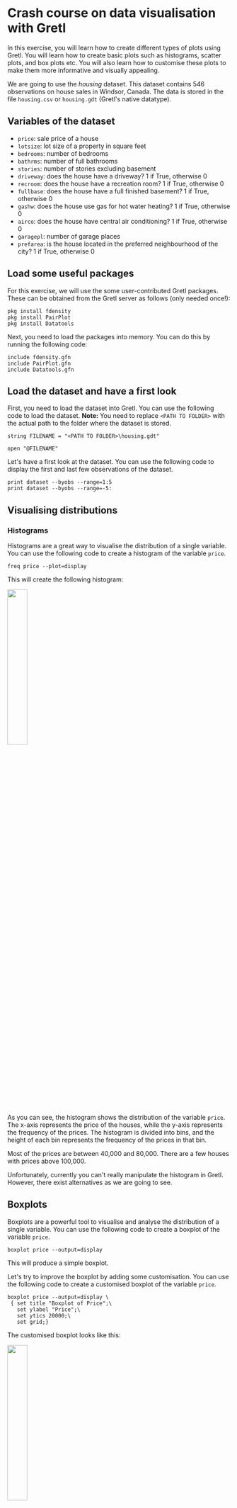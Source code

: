# Crash course on data visualisation with Gretl

In this exercise, you will learn how to create different types of plots using Gretl. You will learn how to create basic plots such as histograms, scatter plots, and box plots etc. You will also learn how to customise these plots to make them more informative and visually appealing.

We are going to use the *housing* dataset. This dataset contains 546 observations on house sales in Windsor, Canada. The data is stored in the file `housing.csv` or `housing.gdt` (Gretl's native datatype).

## Variables of the dataset
- `price`: sale price of a house
- `lotsize`: lot size of a property in square feet
- `bedrooms`: number of bedrooms
- `bathrms`: number of full bathrooms
- `stories`: number of stories excluding basement
- `driveway`: does the house have a driveway? 1 if True, otherwise 0
- `recroom`: does the house have a recreation room? 1 if True, otherwise 0
- `fullbase`: does the house have a full finished basement? 1 if True, otherwise 0
- `gashw`: does the house use gas for hot water heating? 1 if True, otherwise 0
- `airco`: does the house have central air conditioning? 1 if True, otherwise 0
- `garagepl`: number of garage places
- `prefarea`: is the house located in the preferred neighbourhood of the city? 1 if True, otherwise 0


## Load some useful packages
For this exercise, we will use the some user-contributed Gretl packages. These can be obtained from the Gretl server as follows (only needed once!):

```{gretl}
pkg install fdensity
pkg install PairPlot
pkg install Datatools
```

Next, you need to load the packages into memory. You can do this by running the following code:

```{gretl}
include fdensity.gfn
include PairPlot.gfn
include Datatools.gfn
```

## Load the dataset and have a first look

First, you need to load the dataset into Gretl. You can use the following code to load the dataset. **Note:** You need to replace `<PATH TO FOLDER>` with the actual path to the folder where the dataset is stored.

```{gretl}
string FILENAME = "<PATH TO FOLDER>\housing.gdt"

open "@FILENAME"
```

Let's have a first look at the dataset. You can use the following code to display the first and last few observations of the dataset.

```{gretl}
print dataset --byobs --range=1:5
print dataset --byobs --range=-5:
```

## Visualising distributions

### Histograms

Histograms are a great way to visualise the distribution of a single variable. You can use the following code to create a histogram of the variable `price`.

```{gretl}
freq price --plot=display
```

This will create the following histogram:

<img src="https://github.com/atecon/gretl_tutorials/tree/main/basics_visualisation/figures/histogram_price.png" width="30%" />

As you can see, the histogram shows the distribution of the variable `price`. The x-axis represents the price of the houses, while the y-axis represents the frequency of the prices. The histogram is divided into bins, and the height of each bin represents the frequency of the prices in that bin.

Most of the prices are between 40,000 and 80,000. There are a few houses with prices above 100,000.

Unfortunately, currently you can't really manipulate the histogram in Gretl. However, there exist alternatives as we are going to see.


## Boxplots
Boxplots are a powerful tool to visualise and analyse the distribution of a single variable. You can use the following code to create a boxplot of the variable `price`.

```{gretl}
boxplot price --output=display
```

This will produce a simple boxplot.

Let's try to improve the boxplot by adding some customisation. You can use the following code to create a customised boxplot of the variable `price`.

```{gretl}
boxplot price --output=display \
 { set title "Boxplot of Price";\
   set ylabel "Price";\
   set ytics 20000;\
   set grid;}
```

The customised boxplot looks like this:

<img src="https://github.com/atecon/gretl_tutorials/tree/main/basics_visualisation/figures/boxplot_price.png" width="30%" />

"The cheapest house costs $25,000 and the most expensive around $190,000. 25% of the houses cost a maximum of $50,000 and the top 25% of properties cost at least $80,000. The middle 50% of houses cost between $50,000 and $80,000. There are a few extremely high-priced houses that cost more than $125,000."


### Grouped boxplots
Often you want to compare the distribution of a variable across different groups. You can use the following code to create a grouped boxplot of the variable `price` by the variable `prefarea`.

```{gretl}
boxplot price prefarea --factorized --output=display \
 { set title "Boxplot of Price grouped by 'prefarea'";\
   set ylabel "Price";\
   set ytics 20000;\
   set grid;}
```

Houses in preferred residential areas tend to be more expensive than houses in other areas. The middle 50% of houses in preferred areas cost between $70,000 and $100,000, but in non-preferred areas, they only cost between $50,000 and $75,000. Interestingly, there are also houses in non-preferred areas that cost between $110,000 and about $175,000.

## Visualising categorical variables
So called swarm plots are a great way to visualise the distribution of a continuous variable across different categories. You can use the following code to create a swarm plot of the variable `lotsize` by the variable `prefarea`.

```{gretl}
gnuplot lotsize prefarea --fit=none --output=display \
  { set jitter overlap 0.05;}
```

The resulting plot is:

<img src="https://github.com/atecon/gretl_tutorials/tree/main/basics_visualisation/figures/swarmplot.png" width="30%" />

It is evident that the majority of houses in non-preferred areas have rather small plots between 2,500 and 5,000 square feet. In preferred areas, the plots tend to be larger and range between 5,000 and 7,500 square feet. However, there are also houses in non-preferred areas with very large plots of more than 7,500 square feet.



## Kernel density plots
Instead of a discrete histogram, you can also create a continuous kernel density plot.

## Built-in command
You can use the following code to create a kernel density plot of the variable `price`.

```{gretl}
kdplot price --output=display
```

This will produce the following kernel density plot:

<img src="https://github.com/atecon/gretl_tutorials/tree/main/basics_visualisation/figures/kdplot_price.png" width="30%" />


## Grouped kernel density plots
You can also create grouped kernel density plots to compare the distribution of a variable across different groups.

For this, we make use of the `fdensity` package. You can use the following code to create a grouped kernel density plot of the variable `price` by the variable `airco`.

```{gretl}
include fdensity.gfn  # load package into memory

# Customize the plot
bundle Custom = _(add_opts = "set grid; set key top right; set logscale x 2")
fdensity(price, airco, Custom)
```

The resulting plot is:

<img src="https://github.com/atecon/gretl_tutorials/tree/main/basics_visualisation/figures/kde_price_by_airco.png" width="30%" />


## Scatter plots
Scatter plots are a great way to visualise the relationship between two continuous variables. You can use the following code to create a scatter plot of the variables `lotsize` and `price`.

```{gretl}
gnuplot price lotsize --fit=linear --output=display \
  {set title "Relationship between price and lotsize";\
   set grid;}
```

This creates the following scatter plot:

<img src="https://github.com/atecon/gretl_tutorials/tree/main/basics_visualisation/figures/scatter_price_lotsize.png" width="30%" />


### Grouped scatter plots
You can also create grouped scatter plots to compare the relationship between two continuous variables across different groups.

The following code creates a grouped scatter plot of the variables `price` and `lotsize` by the variable `airco`:

```{gretl}
gnuplot price lotsize airco --dummy --output=display \
  {set title "Relationship between price and lotsize by airco";\
   set grid;}
```
And the plot looks like this:

<img src="https://github.com/atecon/gretl_tutorials/tree/main/basics_visualisation/figures/scatter_price_lotsize_by_airco.png" width="30%" />







